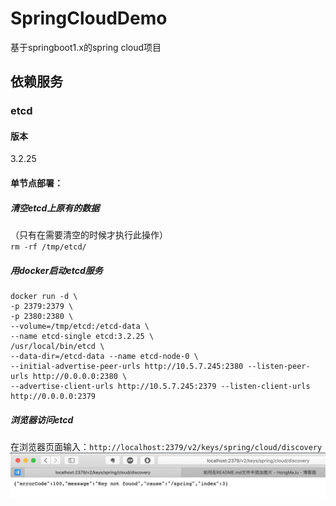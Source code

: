 # SpringCloudDemo
基于springboot1.x的spring cloud项目

## 依赖服务
### etcd
#### 版本
3.2.25
#### 单节点部署：
##### 清空etcd上原有的数据
（只有在需要清空的时候才执行此操作）\
`rm -rf /tmp/etcd/`
##### 用docker启动etcd服务
```
docker run -d \
-p 2379:2379 \
-p 2380:2380 \
--volume=/tmp/etcd:/etcd-data \
--name etcd-single etcd:3.2.25 \
/usr/local/bin/etcd \
--data-dir=/etcd-data --name etcd-node-0 \
--initial-advertise-peer-urls http://10.5.7.245:2380 --listen-peer-urls http://0.0.0.0:2380 \
--advertise-client-urls http://10.5.7.245:2379 --listen-client-urls http://0.0.0.0:2379
```
##### 浏览器访问etcd
在浏览器页面输入：`http://localhost:2379/v2/keys/spring/cloud/discovery`
![Image text](https://github.com/Cherry522/SpringCloudDemo/blob/master/README-img/etcd-1.jpg)

